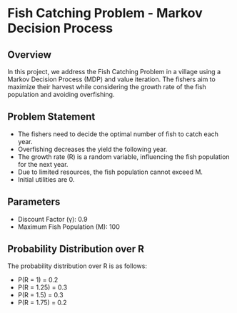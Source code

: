 # Fish Catching Problem - Markov Decision Process

## Overview

In this project, we address the Fish Catching Problem in a village using a Markov Decision Process (MDP) and value iteration.
The fishers aim to maximize their harvest while considering the growth rate of the fish population and avoiding overfishing.

## Problem Statement

- The fishers need to decide the optimal number of fish to catch each year.
- Overfishing decreases the yield the following year.
- The growth rate (R) is a random variable, influencing the fish population for the next year.
- Due to limited resources, the fish population cannot exceed M.
- Initial utilities are 0.

## Parameters 

- Discount Factor (γ): 0.9
- Maximum Fish Population (M): 100  <!-- Note: This is different from the report, please adjust as needed -->

## Probability Distribution over R

The probability distribution over R is as follows:

- P(R = 1) = 0.2
- P(R = 1.25) = 0.3
- P(R = 1.5) = 0.3
- P(R = 1.75) = 0.2


